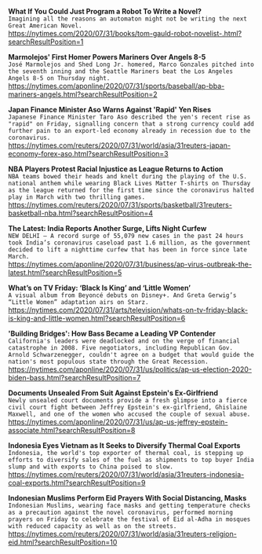 **What If You Could Just Program a Robot To Write a Novel?**\
`Imagining all the reasons an automaton might not be writing the next Great American Novel.`\
https://nytimes.com/2020/07/31/books/tom-gauld-robot-novelist-.html?searchResultPosition=1

**Marmolejos' First Homer Powers Mariners Over Angels 8-5**\
`José Marmolejos and Shed Long Jr. homered, Marco Gonzales pitched into the seventh inning and the Seattle Mariners beat the Los Angeles Angels 8-5 on Thursday night.`\
https://nytimes.com/aponline/2020/07/31/sports/baseball/ap-bba-mariners-angels.html?searchResultPosition=2

**Japan Finance Minister Aso Warns Against 'Rapid' Yen Rises**\
`Japanese Finance Minister Taro Aso described the yen's recent rise as "rapid" on Friday, signalling concern that a strong currency could add further pain to an export-led economy already in recession due to the coronavirus.`\
https://nytimes.com/reuters/2020/07/31/world/asia/31reuters-japan-economy-forex-aso.html?searchResultPosition=3

**NBA Players Protest Racial Injustice as League Returns to Action**\
`NBA teams bowed their heads and knelt during the playing of the U.S. national anthem while wearing Black Lives Matter T-shirts on Thursday as the league returned for the first time since the coronavirus halted play in March with two thrilling games.`\
https://nytimes.com/reuters/2020/07/31/sports/basketball/31reuters-basketball-nba.html?searchResultPosition=4

**The Latest: India Reports Another Surge, Lifts Night Curfew**\
`NEW DELHI — A record surge of 55,079 new cases in the past 24 hours took India’s coronavirus caseload past 1.6 million, as the government decided to lift a nighttime curfew that has been in force since late March.`\
https://nytimes.com/aponline/2020/07/31/business/ap-virus-outbreak-the-latest.html?searchResultPosition=5

**What’s on TV Friday: ‘Black Is King’ and ‘Little Women’**\
`A visual album from Beyoncé debuts on Disney+. And Greta Gerwig’s “Little Women” adaptation airs on Starz.`\
https://nytimes.com/2020/07/31/arts/television/whats-on-tv-friday-black-is-king-and-little-women.html?searchResultPosition=6

**'Building Bridges': How Bass Became a Leading VP Contender**\
`California's leaders were deadlocked and on the verge of financial catastrophe in 2008. Five negotiators, including Republican Gov. Arnold Schwarzenegger, couldn't agree on a budget that would guide the nation's most populous state through the Great Recession.`\
https://nytimes.com/aponline/2020/07/31/us/politics/ap-us-election-2020-biden-bass.html?searchResultPosition=7

**Documents Unsealed From Suit Against Epstein's Ex-Girlfriend**\
`Newly unsealed court documents provide a fresh glimpse into a fierce civil court fight between Jeffrey Epstein's ex-girlfriend, Ghislaine Maxwell, and one of the women who accused the couple of sexual abuse.`\
https://nytimes.com/aponline/2020/07/31/us/ap-us-jeffrey-epstein-associate.html?searchResultPosition=8

**Indonesia Eyes Vietnam as It Seeks to Diversify Thermal Coal Exports**\
`Indonesia, the world's top exporter of thermal coal, is stepping up efforts to diversify sales of the fuel as shipments to top buyer India slump and with exports to China poised to slow.`\
https://nytimes.com/reuters/2020/07/31/world/asia/31reuters-indonesia-coal-exports.html?searchResultPosition=9

**Indonesian Muslims Perform Eid Prayers With Social Distancing, Masks**\
`Indonesian Muslims, wearing face masks and getting temperature checks as a precaution against the novel coronavirus, performed morning prayers on Friday to celebrate the festival of Eid al-Adha in mosques with reduced capacity as well as on the streets. `\
https://nytimes.com/reuters/2020/07/31/world/asia/31reuters-religion-eid.html?searchResultPosition=10

